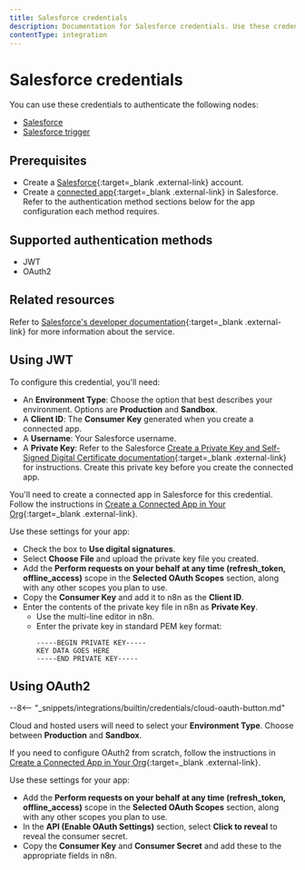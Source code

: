 ```yaml
---
title: Salesforce credentials
description: Documentation for Salesforce credentials. Use these credentials to authenticate Salesforce in n8n, a workflow automation platform.
contentType: integration
---
```


# Salesforce credentials

You can use these credentials to authenticate the following nodes:

- [Salesforce](/integrations/builtin/app-nodes/n8n-nodes-base.salesforce/)
- [Salesforce trigger](/integrations/builtin/trigger-nodes/n8n-nodes-base.salesforcetrigger/)

## Prerequisites

- Create a [Salesforce](https://www.salesforce.com/){:target=_blank .external-link} account.
- Create a [connected app](https://developer.salesforce.com/docs/atlas.en-us.sfdx_dev.meta/sfdx_dev/sfdx_dev_auth_connected_app.htm){:target=_blank .external-link} in Salesforce. Refer to the authentication method sections below for the app configuration each method requires.

## Supported authentication methods

- JWT
- OAuth2

## Related resources

Refer to [Salesforce's developer documentation](https://developer.salesforce.com/docs/atlas.en-us.sfdx_dev.meta/sfdx_dev/sfdx_dev_intro.htm){:target=_blank .external-link} for more information about the service.

## Using JWT

To configure this credential, you'll need:

- An **Environment Type**: Choose the option that best describes your environment. Options are **Production** and **Sandbox**.
- A **Client ID**: The **Consumer Key** generated when you create a connected app.
- A **Username**: Your Salesforce username.
- A **Private Key**: Refer to the Salesforce [Create a Private Key and Self-Signed Digital Certificate documentation](https://developer.salesforce.com/docs/atlas.en-us.sfdx_dev.meta/sfdx_dev/sfdx_dev_auth_key_and_cert.htm){:target=_blank .external-link} for instructions. Create this private key before you create the connected app.

You'll need to create a connected app in Salesforce for this credential. Follow the instructions in [Create a Connected App in Your Org](https://developer.salesforce.com/docs/atlas.en-us.sfdx_dev.meta/sfdx_dev/sfdx_dev_auth_connected_app.htm){:target=_blank .external-link}.

Use these settings for your app:

- Check the box to **Use digital signatures**.
- Select **Choose File** and upload the private key file you created.
- Add the **Perform requests on your behalf at any time (refresh_token, offline_access)** scope in the **Selected OAuth Scopes** section, along with any other scopes you plan to use.
- Copy the **Consumer Key** and add it to n8n as the **Client ID**.
- Enter the contents of the private key file in n8n as **Private Key**.
    - Use the multi-line editor in n8n.
    - Enter the private key in standard PEM key format:
        ```
        -----BEGIN PRIVATE KEY-----
        KEY DATA GOES HERE
        -----END PRIVATE KEY-----
        ```

## Using OAuth2

--8<-- "_snippets/integrations/builtin/credentials/cloud-oauth-button.md"

Cloud and hosted users will need to select your **Environment Type**. Choose between **Production** and **Sandbox**.

If you need to configure OAuth2 from scratch, follow the instructions in [Create a Connected App in Your Org](https://developer.salesforce.com/docs/atlas.en-us.sfdx_dev.meta/sfdx_dev/sfdx_dev_auth_connected_app.htm){:target=_blank .external-link}.

Use these settings for your app:

- Add the **Perform requests on your behalf at any time (refresh_token, offline_access)** scope in the **Selected OAuth Scopes** section, along with any other scopes you plan to use.
- In the **API (Enable OAuth Settings)** section, select **Click to reveal** to reveal the consumer secret.
- Copy the **Consumer Key** and **Consumer Secret** and add these to the appropriate fields in n8n.

